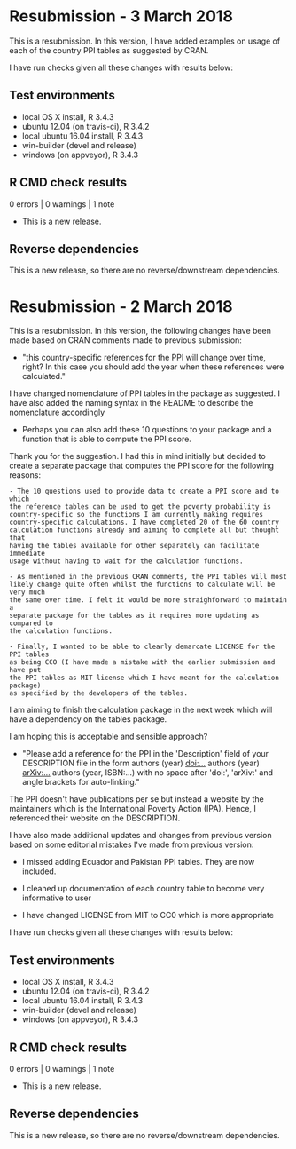# Resubmission - 3 March 2018
This is a resubmission. In this version, I have added examples on usage of each
of the country PPI tables as suggested by CRAN.

I have run checks given all these changes with results below:

## Test environments
* local OS X install, R 3.4.3
* ubuntu 12.04 (on travis-ci), R 3.4.2
* local ubuntu 16.04 install, R 3.4.3
* win-builder (devel and release)
* windows (on appveyor), R 3.4.3

## R CMD check results

0 errors | 0 warnings | 1 note

* This is a new release.

## Reverse dependencies
This is a new release, so there are no reverse/downstream dependencies.


# Resubmission - 2 March 2018
This is a resubmission. In this version, the following changes have been made based
on CRAN comments made to previous submission:

* "this country-specific references for the PPI will change over time, right? 
In this case you should add the year when these references were calculated."

I have changed nomenclature of PPI tables in the package as suggested. I have
also added the naming syntax in the README to describe the nomenclature
accordingly

* Perhaps you can also add these 10 questions to your package and a function that 
is able to compute the PPI score.

Thank you for the suggestion. I had this in mind initially but decided to create
a separate package that computes the PPI score for the following reasons:

    - The 10 questions used to provide data to create a PPI score and to which
    the reference tables can be used to get the poverty probability is
    country-specific so the functions I am currently making requires
    country-specific calculations. I have completed 20 of the 60 country
    calculation functions already and aiming to complete all but thought that
    having the tables available for other separately can facilitate immediate
    usage without having to wait for the calculation functions.
    
    - As mentioned in the previous CRAN comments, the PPI tables will most
    likely change quite often whilst the functions to calculate will be very much
    the same over time. I felt it would be more straighforward to maintain a
    separate package for the tables as it requires more updating as compared to
    the calculation functions.
    
    - Finally, I wanted to be able to clearly demarcate LICENSE for the PPI tables
    as being CCO (I have made a mistake with the earlier submission and have put
    the PPI tables as MIT license which I have meant for the calculation package) 
    as specified by the developers of the tables.
    
I am aiming to finish the calculation package in the next week which will have a
dependency on the tables package.

I am hoping this is acceptable and sensible approach?

* "Please add a reference for the PPI in the 'Description' field of your DESCRIPTION file in the form
authors (year) <doi:...>
authors (year) <arXiv:...>
authors (year, ISBN:...)
with no space after 'doi:', 'arXiv:' and angle brackets for auto-linking."

The PPI doesn't have publications per se but instead a website by the maintainers
which is the International Poverty Action (IPA). Hence, I referenced their website
on the DESCRIPTION.

I have also made additional updates and changes from previous version based on some
editorial mistakes I've made from previous version:

* I missed adding Ecuador and Pakistan PPI tables. They are now included.

* I cleaned up documentation of each country table to become very informative to
user

* I have changed LICENSE from MIT to CC0 which is more appropriate

I have run checks given all these changes with results below:


## Test environments
* local OS X install, R 3.4.3
* ubuntu 12.04 (on travis-ci), R 3.4.2
* local ubuntu 16.04 install, R 3.4.3
* win-builder (devel and release)
* windows (on appveyor), R 3.4.3

## R CMD check results

0 errors | 0 warnings | 1 note

* This is a new release.

## Reverse dependencies
This is a new release, so there are no reverse/downstream dependencies.
